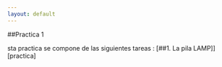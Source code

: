 ```yaml
---
layout: default
---
```




##Practica 1 


sta practica se compone de las siguientes tareas :
[##1.  La pila LAMP]][practica]


